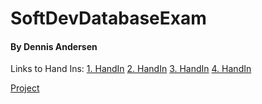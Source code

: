 # SoftDevDatabaseExam
#### By Dennis Andersen

Links to Hand Ins:
[1. HandIn](https://github.com/tjaydk/SoftDevDatabaseExam/blob/master/HandIns/Hand%20in%201.pdf)
[2. HandIn](https://github.com/tjaydk/SoftDevDatabaseExam/blob/master/HandIns/Hand%20in%202.pdf)
[3. HandIn]()
[4. HandIn](https://github.com/tjaydk/mongoTwitterHandin)

[Project](https://github.com/ERPedersen/Gutenberg)
